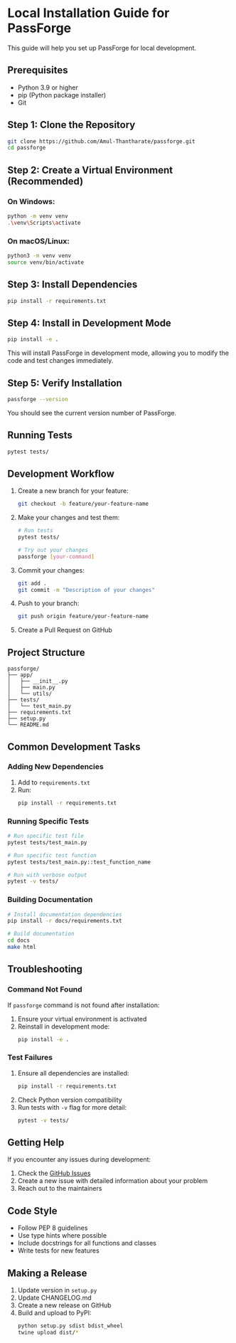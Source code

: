 # Local Installation Guide for PassForge

This guide will help you set up PassForge for local development.

## Prerequisites

- Python 3.9 or higher
- pip (Python package installer)
- Git

## Step 1: Clone the Repository

```bash
git clone https://github.com/Amul-Thantharate/passforge.git
cd passforge
```

## Step 2: Create a Virtual Environment (Recommended)

### On Windows:
```bash
python -m venv venv
.\venv\Scripts\activate
```

### On macOS/Linux:
```bash
python3 -m venv venv
source venv/bin/activate
```

## Step 3: Install Dependencies

```bash
pip install -r requirements.txt
```

## Step 4: Install in Development Mode

```bash
pip install -e .
```

This will install PassForge in development mode, allowing you to modify the code and test changes immediately.

## Step 5: Verify Installation

```bash
passforge --version
```

You should see the current version number of PassForge.

## Running Tests

```bash
pytest tests/
```

## Development Workflow

1. Create a new branch for your feature:
   ```bash
   git checkout -b feature/your-feature-name
   ```

2. Make your changes and test them:
   ```bash
   # Run tests
   pytest tests/
   
   # Try out your changes
   passforge [your-command]
   ```

3. Commit your changes:
   ```bash
   git add .
   git commit -m "Description of your changes"
   ```

4. Push to your branch:
   ```bash
   git push origin feature/your-feature-name
   ```

5. Create a Pull Request on GitHub

## Project Structure

```
passforge/
├── app/
│   ├── __init__.py
│   ├── main.py
│   └── utils/
├── tests/
│   └── test_main.py
├── requirements.txt
├── setup.py
└── README.md
```

## Common Development Tasks

### Adding New Dependencies

1. Add to `requirements.txt`
2. Run:
   ```bash
   pip install -r requirements.txt
   ```

### Running Specific Tests

```bash
# Run specific test file
pytest tests/test_main.py

# Run specific test function
pytest tests/test_main.py::test_function_name

# Run with verbose output
pytest -v tests/
```

### Building Documentation

```bash
# Install documentation dependencies
pip install -r docs/requirements.txt

# Build documentation
cd docs
make html
```

## Troubleshooting

### Command Not Found
If `passforge` command is not found after installation:
1. Ensure your virtual environment is activated
2. Reinstall in development mode:
   ```bash
   pip install -e .
   ```

### Test Failures
1. Ensure all dependencies are installed:
   ```bash
   pip install -r requirements.txt
   ```
2. Check Python version compatibility
3. Run tests with `-v` flag for more detail:
   ```bash
   pytest -v tests/
   ```

## Getting Help

If you encounter any issues during development:
1. Check the [GitHub Issues](https://github.com/Amul-Thantharate/passforge/issues)
2. Create a new issue with detailed information about your problem
3. Reach out to the maintainers

## Code Style

- Follow PEP 8 guidelines
- Use type hints where possible
- Include docstrings for all functions and classes
- Write tests for new features

## Making a Release

1. Update version in `setup.py`
2. Update CHANGELOG.md
3. Create a new release on GitHub
4. Build and upload to PyPI:
   ```bash
   python setup.py sdist bdist_wheel
   twine upload dist/*
   ```
